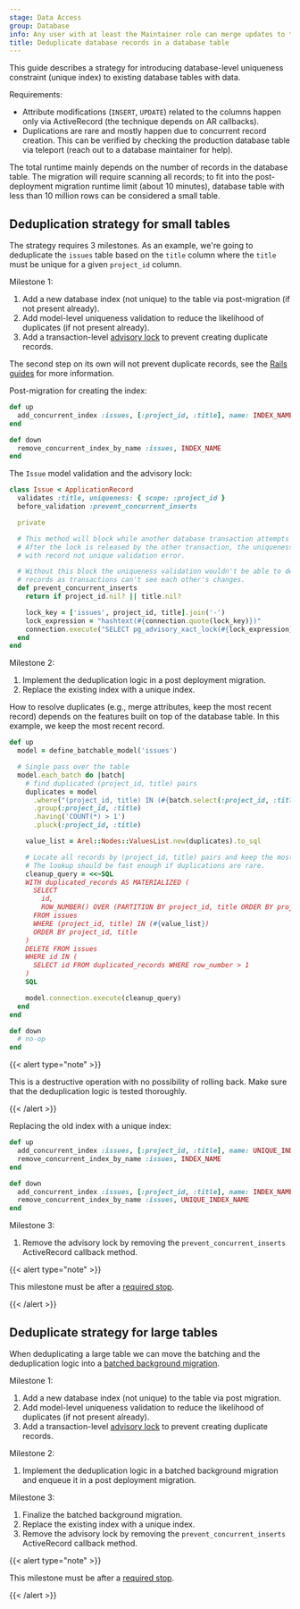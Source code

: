 ```yaml
---
stage: Data Access
group: Database
info: Any user with at least the Maintainer role can merge updates to this content. For details, see https://docs.gitlab.com/ee/development/development_processes.html#development-guidelines-review.
title: Deduplicate database records in a database table
---
```


This guide describes a strategy for introducing database-level uniqueness constraint (unique index) to existing database tables with data.

Requirements:

- Attribute modifications (`INSERT`, `UPDATE`) related to the columns happen only via ActiveRecord (the technique depends on AR callbacks).
- Duplications are rare and mostly happen due to concurrent record creation. This can be verified by checking the production database table via teleport (reach out to a database maintainer for help).

The total runtime mainly depends on the number of records in the database table. The migration will require scanning all records; to fit into the
post-deployment migration runtime limit (about 10 minutes), database table with less than 10 million rows can be considered a small table.

## Deduplication strategy for small tables

The strategy requires 3 milestones. As an example, we're going to deduplicate the `issues` table based on the `title` column where the `title` must be unique for a given `project_id` column.

Milestone 1:

1. Add a new database index (not unique) to the table via post-migration (if not present already).
1. Add model-level uniqueness validation to reduce the likelihood of duplicates (if not present already).
1. Add a transaction-level [advisory lock](https://www.postgresql.org/docs/current/explicit-locking.html#ADVISORY-LOCKS) to prevent creating duplicate records.

The second step on its own will not prevent duplicate records, see the [Rails guides](https://guides.rubyonrails.org/active_record_validations.html#uniqueness) for more information.

Post-migration for creating the index:

```ruby
def up
  add_concurrent_index :issues, [:project_id, :title], name: INDEX_NAME
end

def down
  remove_concurrent_index_by_name :issues, INDEX_NAME
end
```

The `Issue` model validation and the advisory lock:

```ruby
class Issue < ApplicationRecord
  validates :title, uniqueness: { scope: :project_id }
  before_validation :prevent_concurrent_inserts

  private

  # This method will block while another database transaction attempts to insert the same data.
  # After the lock is released by the other transaction, the uniqueness validation may fail
  # with record not unique validation error.

  # Without this block the uniqueness validation wouldn't be able to detect duplicated
  # records as transactions can't see each other's changes.
  def prevent_concurrent_inserts
    return if project_id.nil? || title.nil?

    lock_key = ['issues', project_id, title].join('-')
    lock_expression = "hashtext(#{connection.quote(lock_key)})"
    connection.execute("SELECT pg_advisory_xact_lock(#{lock_expression})")
  end
end
```

Milestone 2:

1. Implement the deduplication logic in a post deployment migration.
1. Replace the existing index with a unique index.

How to resolve duplicates (e.g., merge attributes, keep the most recent record) depends on the features built on top of the database table. In this example, we keep the most recent record.

```ruby
def up
  model = define_batchable_model('issues')

  # Single pass over the table
  model.each_batch do |batch|
    # find duplicated (project_id, title) pairs
    duplicates = model
      .where("(project_id, title) IN (#{batch.select(:project_id, :title).to_sql})")
      .group(:project_id, :title)
      .having('COUNT(*) > 1')
      .pluck(:project_id, :title)

    value_list = Arel::Nodes::ValuesList.new(duplicates).to_sql

    # Locate all records by (project_id, title) pairs and keep the most recent record.
    # The lookup should be fast enough if duplications are rare.
    cleanup_query = <<~SQL
    WITH duplicated_records AS MATERIALIZED (
      SELECT
        id,
        ROW_NUMBER() OVER (PARTITION BY project_id, title ORDER BY project_id, title, id DESC) AS row_number
      FROM issues
      WHERE (project_id, title) IN (#{value_list})
      ORDER BY project_id, title
    )
    DELETE FROM issues
    WHERE id IN (
      SELECT id FROM duplicated_records WHERE row_number > 1
    )
    SQL

    model.connection.execute(cleanup_query)
  end
end

def down
  # no-op
end
```

{{< alert type="note" >}}

This is a destructive operation with no possibility of rolling back. Make sure that the deduplication logic is tested thoroughly.

{{< /alert >}}

Replacing the old index with a unique index:

```ruby
def up
  add_concurrent_index :issues, [:project_id, :title], name: UNIQUE_INDEX_NAME, unique: true
  remove_concurrent_index_by_name :issues, INDEX_NAME
end

def down
  add_concurrent_index :issues, [:project_id, :title], name: INDEX_NAME
  remove_concurrent_index_by_name :issues, UNIQUE_INDEX_NAME
end
```

Milestone 3:

1. Remove the advisory lock by removing the `prevent_concurrent_inserts` ActiveRecord callback method.

{{< alert type="note" >}}

This milestone must be after a [required stop](required_stops.md).

{{< /alert >}}

## Deduplicate strategy for large tables

When deduplicating a large table we can move the batching and the deduplication logic into a [batched background migration](batched_background_migrations.md).

Milestone 1:

1. Add a new database index (not unique) to the table via post migration.
1. Add model-level uniqueness validation to reduce the likelihood of duplicates (if not present already).
1. Add a transaction-level [advisory lock](https://www.postgresql.org/docs/current/explicit-locking.html#ADVISORY-LOCKS) to prevent creating duplicate records.

Milestone 2:

1. Implement the deduplication logic in a batched background migration and enqueue it in a post deployment migration.

Milestone 3:

1. Finalize the batched background migration.
1. Replace the existing index with a unique index.
1. Remove the advisory lock by removing the `prevent_concurrent_inserts` ActiveRecord callback method.

{{< alert type="note" >}}

This milestone must be after a [required stop](required_stops.md).

{{< /alert >}}
